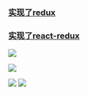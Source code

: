 
### [实现了redux](https://github.com/luckyxutao/2020-learning/tree/master/redux-series/my-app/src/my-redux)
### [实现了react-redux](https://github.com/luckyxutao/2020-learning/tree/master/redux-series/my-app/src/my-react-redux)

![](https://s1.ax1x.com/2020/03/22/85ooOP.png)

![](https://luckyxutao.github.io/assets/blogImg/redux-middleware-4.png)

![](https://luckyxutao.github.io/assets/blogImg/redux-middleware-5.png)
![](https://s1.ax1x.com/2020/03/23/8TD87n.png)